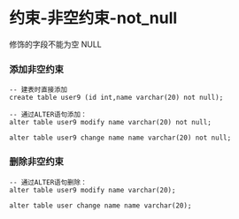 # 约束-非空约束-not_null

修饰的字段不能为空 NULL

### 添加非空约束

```mysql
-- 建表时直接添加
create table user9 (id int,name varchar(20) not null);

-- 通过ALTER语句添加：
alter table user9 modify name varchar(20) not null;

alter table user9 change name name varchar(20) not null;
```



### 删除非空约束

```mysql
-- 通过ALTER语句删除：
alter table user9 modify name varchar(20);

alter table user change name name varchar(20);
```

